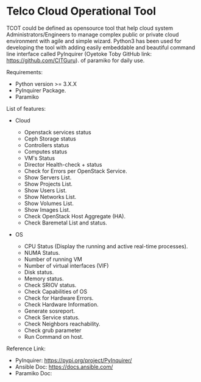 # Telco Cloud Operational Tool

TCOT could be defined as opensource tool that help cloud system Administrators/Engineers to manage complex public or private cloud environment with agile and simple wizard. Python3 has been used for developing the tool with adding easily embeddable and beautiful command line interface called PyInquirer (Oyetoke Toby GitHub link: https://github.com/CITGuru).  of paramiko   for daily use.


Requirements:
* Python version >= 3.X.X
* PyInquirer Package.
* Paramiko

List of features:

- Cloud
    - Openstack services status
    - Ceph Storage status
    - Controllers status
    - Computes status
    - VM's Status
    - Director Health-check + status
    - Check for Errors per OpenStack Service.
    - Show Servers List.
    - Show Projects List.
    - Show Users List.
    - Show Networks List.
    - Show Volumes List.
    - Show Images List.
    - Check OpenStack Host Aggregate (HA).
    - Check Baremetal List and status.

- OS
    - CPU Status (Display the running and active real-time processes).
    - NUMA Status.
    - Number of running VM
    - Number of virtual interfaces (VIF)
    - Disk status.
    - Memory status.
    - Check SRIOV status.
    - Check Capabilities of OS
    - Check for Hardware Errors.
    - Check Hardware Information.
    - Generate sosreport.
    - Check Service status.
    - Check Neighbors reachability.
    - Check grub parameter
    - Run Command on host.

Reference Link:

* PyInquirer: https://pypi.org/project/PyInquirer/
* Ansible Doc: https://docs.ansible.com/
* Paramiko Doc:
